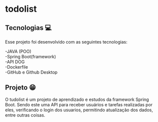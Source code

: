 # todolist

## Tecnologias 💻

Esse projeto foi desenvolvido com as seguintes tecnologias:

-JAVA (POO)<br>
-Spring Boot(framework)<br>
-API DOG<br>
-Dockerfile<br>
-GitHub e Github Desktop

## Projeto 😁

O tudolist é um projeto de aprendizado e estudos da framework Spring Boot. Sendo este uma API para receber usuários e tarefas realizadas por eles, verificando o login dos usuarios, permitindo atualização dos dados, entre outras coisas.
 
